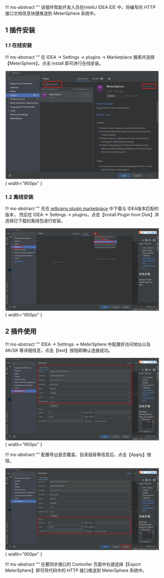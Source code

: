 !!! ms-abstract ""
     该插件帮助开发人员在IntelliJ IDEA IDE 中，将编写的 HTTP 接口文档信息快捷推送到 MeterSphere 系统中。
   
## 1 插件安装
### 1.1 在线安装
!!! ms-abstract ""
     在 IDEA -> Settings -> plugins -> Marketplace 搜索并选择【MeterSphere】，点击 install 即可进行在线安装。

![ideal_plugin](../../img/user_manual/plugin_use/idea_plugin/idea_plugin_4.png){ width="900px" }

### 1.2 离线安装
!!! ms-abstract ""
     先在 [jetbrains plugin marketplace](https://plugins.jetbrains.com/plugin/18097-metersphere/versions) 中下载与 IDEA版本匹配的版本，
     然后在 IDEA -> Settings -> plugins，点击【Install Plugin from Disk】并选择已下载的离线包进行安装。

![ideal_plugin](../../img/user_manual/plugin_use/idea_plugin/idea_plugin_1.png){ width="900px" }

## 2 插件使用
!!! ms-abstract ""
     IDEA -> Settings -> MeterSphere 中配置好访问地址以及 AK/SK 等详细信息，点击【test】按钮即确认连接成功。

![ideal_plugin](../../img/user_manual/plugin_use/idea_plugin/idea_plugin_2.png){ width="900px" }

!!! ms-abstract ""
     配置导出是否覆盖、目录层级等信息后，点击【Apply】按钮。

![ideal_plugin](../../img/user_manual/plugin_use/idea_plugin/idea_plugin_3.png){ width="900px" }

!!! ms-abstract ""
     在要同步接口的 Controller 页面中右键选择【Export MeterSphere】即可将代码中的 HTTP 接口推送到 MeterSphere 系统中。
